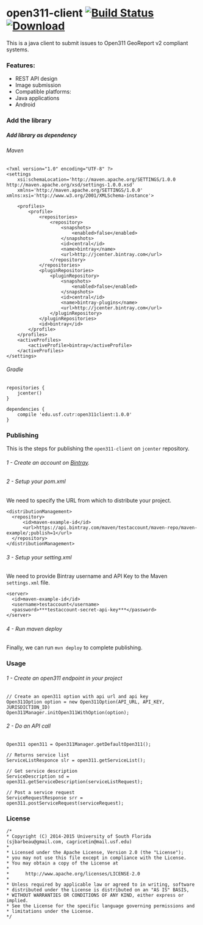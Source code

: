 # open311-client [![Build Status](https://travis-ci.org/CUTR-at-USF/open311-client.svg?branch=master)](https://travis-ci.org/CUTR-at-USF/open311-client) [ ![Download](https://api.bintray.com/packages/cutr-at-usf/cutr-mvn-repo/open311client/images/download.svg) ](https://bintray.com/cutr-at-usf/cutr-mvn-repo/open311client/_latestVersion)

This is a java client to submit issues to Open311 GeoReport v2 compliant systems.

### Features:

* REST API design
* Image submission
* Compatible platforms:
 * Java applications
 * Android 

### Add the library

##### Add library as dependency

###### Maven
```
<?xml version="1.0" encoding="UTF-8" ?>
<settings
	xsi:schemaLocation='http://maven.apache.org/SETTINGS/1.0.0 http://maven.apache.org/xsd/settings-1.0.0.xsd'
	xmlns='http://maven.apache.org/SETTINGS/1.0.0' xmlns:xsi='http://www.w3.org/2001/XMLSchema-instance'>

	<profiles>
		<profile>
			<repositories>
				<repository>
					<snapshots>
						<enabled>false</enabled>
					</snapshots>
					<id>central</id>
					<name>bintray</name>
					<url>http://jcenter.bintray.com</url>
				</repository>
			</repositories>
			<pluginRepositories>
				<pluginRepository>
					<snapshots>
						<enabled>false</enabled>
					</snapshots>
					<id>central</id>
					<name>bintray-plugins</name>
					<url>http://jcenter.bintray.com</url>
				</pluginRepository>
			</pluginRepositories>
			<id>bintray</id>
		</profile>
	</profiles>
	<activeProfiles>
		<activeProfile>bintray</activeProfile>
	</activeProfiles>
</settings>
```

###### Gradle
```
repositories {
    jcenter()
}

dependencies {
	compile 'edu.usf.cutr:open311client:1.0.0'
}
```

### Publishing

This is the steps for publishing the `open311-client` on `jcenter` repository.

###### 1 - Create an account on [Bintray](https://bintray.com/).
###### 2 - Setup your pom.xml
We need to specify the URL from which to distribute your project. 
```
<distributionManagement>
  <repository>
      <id>maven-example-id</id>
      <url>https://api.bintray.com/maven/testaccount/maven-repo/maven-example/;publish=1</url>
  </repository>
</distributionManagement>
```

###### 3 - Setup your setting.xml
We need to provide Bintray username and API Key to the Maven `settings.xml` file.

```
<server>
  <id>maven-example-id</id>
  <username>testaccount</username>
  <password>***testaccount-secret-api-key***</password>
</server>
```

###### 4 - Run maven deploy

Finally, we can run ```mvn deploy``` to complete publishing.

### Usage

###### 1 - Create an open311 endpoint in your project

```
// Create an open311 option with api url and api key
Open311Option option = new Open311Option(API_URL, API_KEY, JURISDICTION_ID)
Open311Manager.initOpen311WithOption(option);
```

###### 2 - Do an API call

```
Open311 open311 = Open311Manager.getDefaultOpen311();

// Returns service list
ServiceListResponce slr = open311.getServiceList();

// Get service description
ServiceDescription sd = open311.getServiceDescription(serviceListRequest);

// Post a service request
ServiceRequestResponse srr = open311.postServiceRequest(serviceRequest);

```



### License 

```
/*
* Copyright (C) 2014-2015 University of South Florida (sjbarbeau@gmail.com, cagricetin@mail.usf.edu)
*
* Licensed under the Apache License, Version 2.0 (the "License");
* you may not use this file except in compliance with the License.
* You may obtain a copy of the License at
*
*      http://www.apache.org/licenses/LICENSE-2.0
*
* Unless required by applicable law or agreed to in writing, software
* distributed under the License is distributed on an "AS IS" BASIS,
* WITHOUT WARRANTIES OR CONDITIONS OF ANY KIND, either express or implied.
* See the License for the specific language governing permissions and
* limitations under the License.
*/

```
